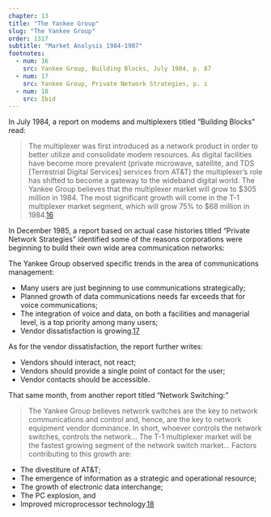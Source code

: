 ```yaml
---
chapter: 13
title: "The Yankee Group"
slug: "The Yankee Group"
order: 1317
subtitle: "Market Analysis 1984-1987"
footnotes:
  - num: 16
    src: Yankee Group, Building Blocks, July 1984, p. 87
  - num: 17
    src: Yankee Group, Private Network Strategies, p. i
  - num: 18
    src: Ibid
---
```


In July 1984, a report on modems and multiplexers titled “Building Blocks" read:

>The multiplexer was first introduced as a network product in order to better utilize and consolidate modem resources. As digital facilities have become more prevalent (private microwave, satellite, and TDS [Terrestrial Digital Services] services from AT&T) the multiplexer’s role has shifted to become a gateway to the wideband digital world. The Yankee Group believes that the multiplexer market will grow to $305 million in 1984. The most significant growth will come in the T-1 multiplexer market segment, which will grow 75% to $68 million in 1984.<a name="fnloc16" href="#fn16">16</a>

In December 1985, a report based on actual case histories titled “Private Network Strategies” identified some of the reasons corporations were beginning to build their own wide area communication networks:

The Yankee Group observed specific trends in the area of communications management:

- Many users are just beginning to use communications strategically;
- Planned growth of data communications needs far exceeds that for voice communications;
- The integration of voice and data, on both a facilities and managerial level, is a top priority among many users;
- Vendor dissatisfaction is growing.<a name="fnloc17" href="#fn17">17</a>

As for the vendor dissatisfaction, the report further writes:

- Vendors should interact, not react;
- Vendors should provide a single point of contact for the user;
- Vendor contacts should be accessible.

That same month, from another report titled “Network Switching:”

>The Yankee Group believes network switches are the key to network communications and control and, hence, are the key to network equipment vendor dominance. In short, whoever controls the network switches, controls the network... The T-1 multiplexer market will be the fastest growing segment of the network switch market... Factors contributing to this growth are:

- The divestiture of AT&T;
- The emergence of information as a strategic and operational resource;
- The growth of electronic data interchange;
- The PC explosion, and
- Improved microprocessor technology.<a name="fnloc18" href="#fn18">18</a>
